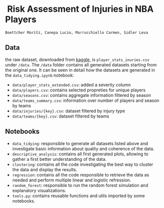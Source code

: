 #  Risk Assessment of Injuries in NBA Players

```
Boettcher Moritz, Canepa Lucio, Marrucchiello Carmen, Sidler Leva
```

## Data

the raw dataset, downloaded from [kaggle](https://www.kaggle.com/datasets/icliu30/nba-player-stats-and-injured-data-from-13-to-23), is `player_stats_inuries.csv` under `/data`. The `/data` folder contains all generated datasets starting from the original one.
It can be seen in detail how the datasets are generated in the `data_tidying.ipynb` notebook:

- `data/player_stats_extended.csv`: added a severity column
- `data/players.csv`: contains selected propreties for unique players
- `data/seasons.csv`: contains aggregate information filtered by season
- `data/teams_summary.csv`: information over number of players and season by teams
- `data/injuries/{key}.csv`: dataset filtered by injury type
- `data/teams/{key}.csv`: dataset filtered by teams

## Notebooks

- `data_tidying`: responsible to generate all datasets listed above and investigate basic information about quality and coherence of the data.
- `descriptive_analysis`: contains all first generated plots, allowing to gather a first better understanding of the data.
- `clustering`: contains all the code investigating the best way to cluster the data and display the results.
- `regression`: contains all the code responsible to retrieve the data as needed and perform multiple linear and logistic refression.
- `random_forest`: responsible to run the random forest simulation and explanatory visualizations.
- `tools.py`: contains reusable functions and utils imported by some notebooks.
